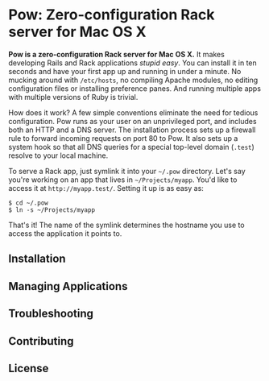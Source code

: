 Pow: Zero-configuration Rack server for Mac OS X
================================================

**Pow is a zero-configuration Rack server for Mac OS X.** It makes
developing Rails and Rack applications _stupid easy_. You can install
it in ten seconds and have your first app up and running in under a
minute. No mucking around with `/etc/hosts`, no compiling Apache
modules, no editing configuration files or installing preference
panes. And running multiple apps with multiple versions of Ruby is
trivial.

How does it work? A few simple conventions eliminate the need for
tedious configuration. Pow runs as your user on an unprivileged port,
and includes both an HTTP and a DNS server. The installation process
sets up a firewall rule to forward incoming requests on port 80 to
Pow. It also sets up a system hook so that all DNS queries for a
special top-level domain (`.test`) resolve to your local machine.

To serve a Rack app, just symlink it into your `~/.pow`
directory. Let's say you're working on an app that lives in
`~/Projects/myapp`. You'd like to access it at
`http://myapp.test/`. Setting it up is as easy as:

    $ cd ~/.pow
    $ ln -s ~/Projects/myapp

That's it! The name of the symlink determines the hostname you use to
access the application it points to.

## Installation

## Managing Applications

## Troubleshooting

## Contributing

## License

